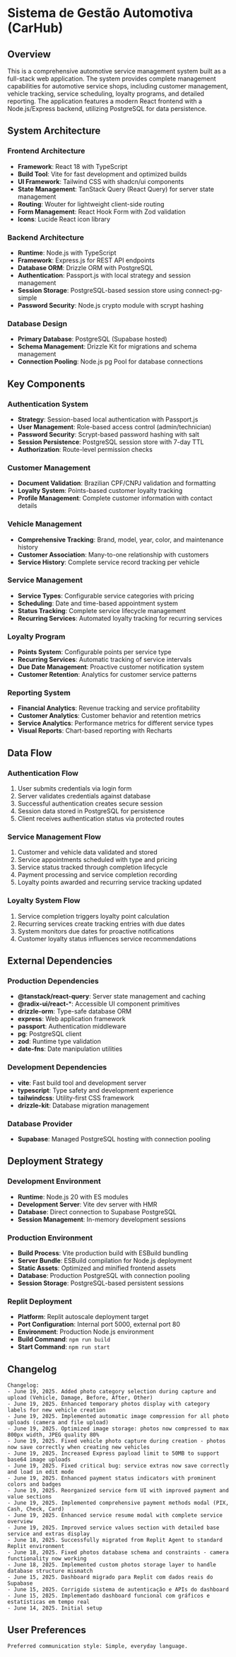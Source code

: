 # Sistema de Gestão Automotiva (CarHub)

## Overview

This is a comprehensive automotive service management system built as a full-stack web application. The system provides complete management capabilities for automotive service shops, including customer management, vehicle tracking, service scheduling, loyalty programs, and detailed reporting. The application features a modern React frontend with a Node.js/Express backend, utilizing PostgreSQL for data persistence.

## System Architecture

### Frontend Architecture
- **Framework**: React 18 with TypeScript
- **Build Tool**: Vite for fast development and optimized builds
- **UI Framework**: Tailwind CSS with shadcn/ui components
- **State Management**: TanStack Query (React Query) for server state management
- **Routing**: Wouter for lightweight client-side routing
- **Form Management**: React Hook Form with Zod validation
- **Icons**: Lucide React icon library

### Backend Architecture
- **Runtime**: Node.js with TypeScript
- **Framework**: Express.js for REST API endpoints
- **Database ORM**: Drizzle ORM with PostgreSQL
- **Authentication**: Passport.js with local strategy and session management
- **Session Storage**: PostgreSQL-based session store using connect-pg-simple
- **Password Security**: Node.js crypto module with scrypt hashing

### Database Design
- **Primary Database**: PostgreSQL (Supabase hosted)
- **Schema Management**: Drizzle Kit for migrations and schema management
- **Connection Pooling**: Node.js pg Pool for database connections

## Key Components

### Authentication System
- **Strategy**: Session-based local authentication with Passport.js
- **User Management**: Role-based access control (admin/technician)
- **Password Security**: Scrypt-based password hashing with salt
- **Session Persistence**: PostgreSQL session store with 7-day TTL
- **Authorization**: Route-level permission checks

### Customer Management
- **Document Validation**: Brazilian CPF/CNPJ validation and formatting
- **Loyalty System**: Points-based customer loyalty tracking
- **Profile Management**: Complete customer information with contact details

### Vehicle Management
- **Comprehensive Tracking**: Brand, model, year, color, and maintenance history
- **Customer Association**: Many-to-one relationship with customers
- **Service History**: Complete service record tracking per vehicle

### Service Management
- **Service Types**: Configurable service categories with pricing
- **Scheduling**: Date and time-based appointment system
- **Status Tracking**: Complete service lifecycle management
- **Recurring Services**: Automated loyalty tracking for recurring services

### Loyalty Program
- **Points System**: Configurable points per service type
- **Recurring Services**: Automatic tracking of service intervals
- **Due Date Management**: Proactive customer notification system
- **Customer Retention**: Analytics for customer service patterns

### Reporting System
- **Financial Analytics**: Revenue tracking and service profitability
- **Customer Analytics**: Customer behavior and retention metrics
- **Service Analytics**: Performance metrics for different service types
- **Visual Reports**: Chart-based reporting with Recharts

## Data Flow

### Authentication Flow
1. User submits credentials via login form
2. Server validates credentials against database
3. Successful authentication creates secure session
4. Session data stored in PostgreSQL for persistence
5. Client receives authentication status via protected routes

### Service Management Flow
1. Customer and vehicle data validated and stored
2. Service appointments scheduled with type and pricing
3. Service status tracked through completion lifecycle
4. Payment processing and service completion recording
5. Loyalty points awarded and recurring service tracking updated

### Loyalty System Flow
1. Service completion triggers loyalty point calculation
2. Recurring services create tracking entries with due dates
3. System monitors due dates for proactive notifications
4. Customer loyalty status influences service recommendations

## External Dependencies

### Production Dependencies
- **@tanstack/react-query**: Server state management and caching
- **@radix-ui/react-***: Accessible UI component primitives
- **drizzle-orm**: Type-safe database ORM
- **express**: Web application framework
- **passport**: Authentication middleware
- **pg**: PostgreSQL client
- **zod**: Runtime type validation
- **date-fns**: Date manipulation utilities

### Development Dependencies
- **vite**: Fast build tool and development server
- **typescript**: Type safety and development experience
- **tailwindcss**: Utility-first CSS framework
- **drizzle-kit**: Database migration management

### Database Provider
- **Supabase**: Managed PostgreSQL hosting with connection pooling

## Deployment Strategy

### Development Environment
- **Runtime**: Node.js 20 with ES modules
- **Development Server**: Vite dev server with HMR
- **Database**: Direct connection to Supabase PostgreSQL
- **Session Management**: In-memory development sessions

### Production Environment
- **Build Process**: Vite production build with ESBuild bundling
- **Server Bundle**: ESBuild compilation for Node.js deployment
- **Static Assets**: Optimized and minified frontend assets
- **Database**: Production PostgreSQL with connection pooling
- **Session Storage**: PostgreSQL-based persistent sessions

### Replit Deployment
- **Platform**: Replit autoscale deployment target
- **Port Configuration**: Internal port 5000, external port 80
- **Environment**: Production Node.js environment
- **Build Command**: `npm run build`
- **Start Command**: `npm run start`

## Changelog

```
Changelog:
- June 19, 2025. Added photo category selection during capture and upload (Vehicle, Damage, Before, After, Other)
- June 19, 2025. Enhanced temporary photos display with category labels for new vehicle creation
- June 19, 2025. Implemented automatic image compression for all photo uploads (camera and file upload)
- June 19, 2025. Optimized image storage: photos now compressed to max 800px width, JPEG quality 80%
- June 19, 2025. Fixed vehicle photo capture during creation - photos now save correctly when creating new vehicles
- June 19, 2025. Increased Express payload limit to 50MB to support base64 image uploads
- June 19, 2025. Fixed critical bug: service extras now save correctly and load in edit mode
- June 19, 2025. Enhanced payment status indicators with prominent colors and badges
- June 19, 2025. Reorganized service form UI with improved payment and value sections
- June 19, 2025. Implemented comprehensive payment methods modal (PIX, Cash, Check, Card)
- June 19, 2025. Enhanced service resume modal with complete service overview
- June 19, 2025. Improved service values section with detailed base service and extras display
- June 18, 2025. Successfully migrated from Replit Agent to standard Replit environment
- June 18, 2025. Fixed photos database schema and constraints - camera functionality now working
- June 18, 2025. Implemented custom photos storage layer to handle database structure mismatch
- June 15, 2025. Dashboard migrado para Replit com dados reais do Supabase
- June 15, 2025. Corrigido sistema de autenticação e APIs do dashboard
- June 15, 2025. Implementado dashboard funcional com gráficos e estatísticas em tempo real
- June 14, 2025. Initial setup
```

## User Preferences

```
Preferred communication style: Simple, everyday language.
```